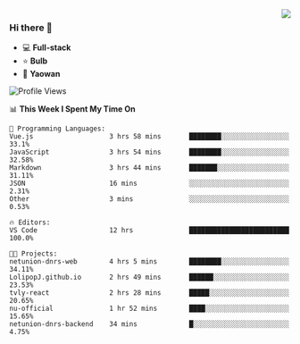 <img  align="right" src="https://github-readme-stats.vercel.app/api?username=LolipopJ&show_icons=true&count_private=true&hide_title=true&include_all_commits=true&theme=vue">

### Hi there 👋

- :computer: **Full-stack**
- :star: **Bulb**
- :pill: **Yaowan**

<!--START_SECTION:waka-->
![Profile Views](http://img.shields.io/badge/Profile%20Views-1-blue)

📊 **This Week I Spent My Time On** 

```text
💬 Programming Languages: 
Vue.js                   3 hrs 58 mins       ████████░░░░░░░░░░░░░░░░░   33.1% 
JavaScript               3 hrs 54 mins       ████████░░░░░░░░░░░░░░░░░   32.58% 
Markdown                 3 hrs 44 mins       ███████░░░░░░░░░░░░░░░░░░   31.11% 
JSON                     16 mins             ░░░░░░░░░░░░░░░░░░░░░░░░░   2.31% 
Other                    3 mins              ░░░░░░░░░░░░░░░░░░░░░░░░░   0.53%

🔥 Editors: 
VS Code                  12 hrs              █████████████████████████   100.0%

🐱‍💻 Projects: 
netunion-dnrs-web        4 hrs 5 mins        ████████░░░░░░░░░░░░░░░░░   34.11% 
LolipopJ.github.io       2 hrs 49 mins       ██████░░░░░░░░░░░░░░░░░░░   23.53% 
tvly-react               2 hrs 28 mins       █████░░░░░░░░░░░░░░░░░░░░   20.65% 
nu-official              1 hr 52 mins        ████░░░░░░░░░░░░░░░░░░░░░   15.65% 
netunion-dnrs-backend    34 mins             █░░░░░░░░░░░░░░░░░░░░░░░░   4.75%

```


<!--END_SECTION:waka-->

